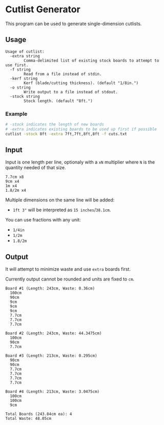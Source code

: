 # Cutlist Generator

This program can be used to generate single-dimension cutlists.

## Usage

```
Usage of cutlist:
  -extra string
        Comma-delimited list of existing stock boards to attempt to use first.
  -f string
        Read from a file instead of stdin.
  -kerf string
        Kerf (blade/cutting thickness). (default "1/8in.")
  -o string
        Write output to a file instead of stdout.
  -stock string
        Stock length. (default "8ft.")
```

### Example

```bash
# -stock indicates the length of new boards
# -extra indicates existing boards to be used up first if possible
cutlist -stock 8ft -extra 7ft,7ft,8ft,8ft -f cuts.txt
```

## Input

Input is one length per line, optionaly with a `xN` multiplier where `N` is the quantity needed of that size.

```
7.7cm x8
9cm x4
1m x4
1.8/2m x4
```

Multiple dimensions on the same line will be added:

- `1ft 3"` will be interpreted as `15 inches`/`38.1cm`.

You can use fractions with any unit:

- `1/4in`
- `1/2m`
- `1.8/2m`

## Output

It will attempt to minimize waste and use `extra` boards first.

Currently output cannot be rounded and units are fixed to `cm`.

```
Board #1 (Length: 243cm, Waste: 0.36cm)
  100cm
  90cm
  9cm
  9cm
  9cm
  7.7cm
  7.7cm
  7.7cm

Board #2 (Length: 243cm, Waste: 44.3475cm)
  100cm
  90cm
  7.7cm

Board #3 (Length: 213cm, Waste: 0.295cm)
  90cm
  90cm
  7.7cm
  7.7cm
  7.7cm
  7.7cm

Board #4 (Length: 213cm, Waste: 3.0475cm)
  100cm
  100cm
  9cm

Total Boards (243.84cm ea): 4
Total Waste: 48.05cm
```
